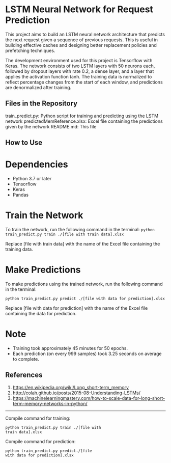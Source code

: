 # LSTM Neural Network for Request Prediction

This project aims to build an LSTM neural network architecture that predicts the next request given a sequence of previous requests. This is useful in building effective caches and designing better replacement policies and prefetching techniques.

The development environment used for this project is Tensorflow with Keras. The network consists of two LSTM layers with 50 neurons each, followed by dropout layers with rate 0.2, a dense layer, and a layer that applies the activation function tanh. The training data is normalized to reflect percentage changes from the start of each window, and predictions are denormalized after training.

## Files in the Repository
train_predict.py: Python script for training and predicting using the LSTM network
predictedMemReference.xlsx: Excel file containing the predictions given by the network
README.md: This file

## How to Use
# Dependencies
* Python 3.7 or later
* Tensorflow
* Keras
* Pandas
# Train the Network
To train the network, run the following command in the terminal:
`python train_predict.py train ./[file with train data].xlsx
`

Replace [file with train data] with the name of the Excel file containing the training data.

# Make Predictions
To make predictions using the trained network, run the following command in the terminal:

`python train_predict.py predict ./[file with data for prediction].xlsx
`

Replace [file with data for prediction] with the name of the Excel file containing the data for prediction.

# Note
* Training took approximately 45 minutes for 50 epochs.
* Each prediction (on every 999 samples) took 3.25 seconds on average to complete.

## References
1. https://en.wikipedia.org/wiki/Long_short-term_memory
2. http://colah.github.io/posts/2015-08-Understanding-LSTMs/
3. https://machinelearningmastery.com/how-to-scale-data-for-long-short-term-memory-networks-in-python/
--------
Compile command for training: 
```
python train_predict.py train ./[file with
train data].xlsx

```

Compile command for prediction: 
```
python train_predict.py predict./[file
with data for prediction].xlsx
```

